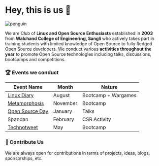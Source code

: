 # Hey, this is us 👋

![penguin](https://user-images.githubusercontent.com/98302342/211800955-ca47f240-e86a-43da-b6a6-d9695d96a2e4.gif)

We are Club of **Linux and Open Source Enthusiasts** established in **2003** from **Walchand College of Engineering, Sangli** who actively takes part in training students with limited knowledge of Open Source to fully fledged Open Source developers. We conduct various **activities throughout the year** to promote Open Source technologies including talks, discussions, bootcamps and competitions.


### 🏆 Events we conduct

<center>

Event Name | Month | Nature
--- | --- | ---
[Linux Diary](https://wiki.wcewlug.org/events/linux-diary) | August | Bootcamp + Wargames
[Metamorphosis](https://wiki.wcewlug.org/events/metamorphosis) | November | Bootcamp
[Open Source Day](https://wiki.wcewlug.org/events/open-source-day) | January | Talks
Spandan | February | CSR Activity
[Technotweet](https://wiki.wcewlug.org/events/technotweet) | May | Bootcamp

</center>

### 🤝 Contribute Us
We are always open for contributions in terms of projects, ideas, blogs, sponsorships, etc.

